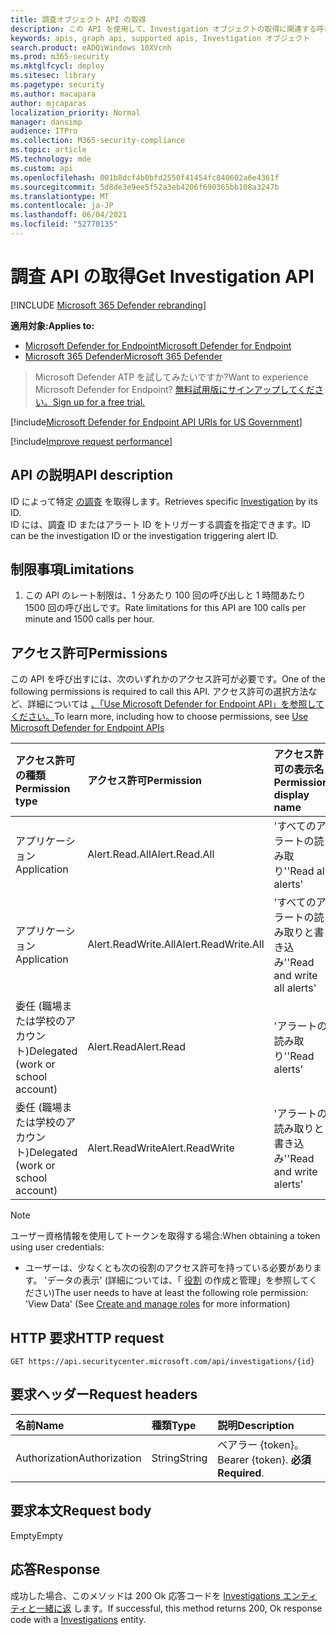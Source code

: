 ```yaml
---
title: 調査オブジェクト API の取得
description: この API を使用して、Investigation オブジェクトの取得に関連する呼び出しを作成する
keywords: apis, graph api, supported apis, Investigation オブジェクト
search.product: eADQiWindows 10XVcnh
ms.prod: m365-security
ms.mktglfcycl: deploy
ms.sitesec: library
ms.pagetype: security
ms.author: macapara
author: mjcaparas
localization_priority: Normal
manager: dansimp
audience: ITPro
ms.collection: M365-security-compliance
ms.topic: article
MS.technology: mde
ms.custom: api
ms.openlocfilehash: 001b8dcf4b0bfd2550f41454fc840602a6e4361f
ms.sourcegitcommit: 5d8de3e9ee5f52a3eb4206f690365bb108a3247b
ms.translationtype: MT
ms.contentlocale: ja-JP
ms.lasthandoff: 06/04/2021
ms.locfileid: "52770135"
---
```

# <a name="get-investigation-api"></a><span data-ttu-id="5ba4e-104">調査 API の取得</span><span class="sxs-lookup"><span data-stu-id="5ba4e-104">Get Investigation API</span></span>

[!INCLUDE [Microsoft 365 Defender rebranding](../../includes/microsoft-defender.md)]

<span data-ttu-id="5ba4e-105">**適用対象:**</span><span class="sxs-lookup"><span data-stu-id="5ba4e-105">**Applies to:**</span></span>
- [<span data-ttu-id="5ba4e-106">Microsoft Defender for Endpoint</span><span class="sxs-lookup"><span data-stu-id="5ba4e-106">Microsoft Defender for Endpoint</span></span>](https://go.microsoft.com/fwlink/p/?linkid=2154037)
- [<span data-ttu-id="5ba4e-107">Microsoft 365 Defender</span><span class="sxs-lookup"><span data-stu-id="5ba4e-107">Microsoft 365 Defender</span></span>](https://go.microsoft.com/fwlink/?linkid=2118804)

> <span data-ttu-id="5ba4e-108">Microsoft Defender ATP を試してみたいですか?</span><span class="sxs-lookup"><span data-stu-id="5ba4e-108">Want to experience Microsoft Defender for Endpoint?</span></span> [<span data-ttu-id="5ba4e-109">無料試用版にサインアップしてください。</span><span class="sxs-lookup"><span data-stu-id="5ba4e-109">Sign up for a free trial.</span></span>](https://www.microsoft.com/microsoft-365/windows/microsoft-defender-atp?ocid=docs-wdatp-exposedapis-abovefoldlink) 

[!include[Microsoft Defender for Endpoint API URIs for US Government](../../includes/microsoft-defender-api-usgov.md)]

[!include[Improve request performance](../../includes/improve-request-performance.md)]


## <a name="api-description"></a><span data-ttu-id="5ba4e-110">API の説明</span><span class="sxs-lookup"><span data-stu-id="5ba4e-110">API description</span></span>
<span data-ttu-id="5ba4e-111">ID によって特定 [の調査](investigation.md) を取得します。</span><span class="sxs-lookup"><span data-stu-id="5ba4e-111">Retrieves specific [Investigation](investigation.md) by its ID.</span></span>
<br> <span data-ttu-id="5ba4e-112">ID には、調査 ID またはアラート ID をトリガーする調査を指定できます。</span><span class="sxs-lookup"><span data-stu-id="5ba4e-112">ID can be the investigation ID or the investigation triggering alert ID.</span></span>


## <a name="limitations"></a><span data-ttu-id="5ba4e-113">制限事項</span><span class="sxs-lookup"><span data-stu-id="5ba4e-113">Limitations</span></span>
1. <span data-ttu-id="5ba4e-114">この API のレート制限は、1 分あたり 100 回の呼び出しと 1 時間あたり 1500 回の呼び出しです。</span><span class="sxs-lookup"><span data-stu-id="5ba4e-114">Rate limitations for this API are 100 calls per minute and 1500 calls per hour.</span></span>


## <a name="permissions"></a><span data-ttu-id="5ba4e-115">アクセス許可</span><span class="sxs-lookup"><span data-stu-id="5ba4e-115">Permissions</span></span>
<span data-ttu-id="5ba4e-116">この API を呼び出すには、次のいずれかのアクセス許可が必要です。</span><span class="sxs-lookup"><span data-stu-id="5ba4e-116">One of the following permissions is required to call this API.</span></span> <span data-ttu-id="5ba4e-117">アクセス許可の選択方法など、詳細については [、「Use Microsoft Defender for Endpoint API」を参照してください。](apis-intro.md)</span><span class="sxs-lookup"><span data-stu-id="5ba4e-117">To learn more, including how to choose permissions, see [Use Microsoft Defender for Endpoint APIs](apis-intro.md)</span></span>

<span data-ttu-id="5ba4e-118">アクセス許可の種類</span><span class="sxs-lookup"><span data-stu-id="5ba4e-118">Permission type</span></span> |   <span data-ttu-id="5ba4e-119">アクセス許可</span><span class="sxs-lookup"><span data-stu-id="5ba4e-119">Permission</span></span>  |   <span data-ttu-id="5ba4e-120">アクセス許可の表示名</span><span class="sxs-lookup"><span data-stu-id="5ba4e-120">Permission display name</span></span>
:---|:---|:---
<span data-ttu-id="5ba4e-121">アプリケーション</span><span class="sxs-lookup"><span data-stu-id="5ba4e-121">Application</span></span> |   <span data-ttu-id="5ba4e-122">Alert.Read.All</span><span class="sxs-lookup"><span data-stu-id="5ba4e-122">Alert.Read.All</span></span> |    <span data-ttu-id="5ba4e-123">'すべてのアラートの読み取り'</span><span class="sxs-lookup"><span data-stu-id="5ba4e-123">'Read all alerts'</span></span>
<span data-ttu-id="5ba4e-124">アプリケーション</span><span class="sxs-lookup"><span data-stu-id="5ba4e-124">Application</span></span> |   <span data-ttu-id="5ba4e-125">Alert.ReadWrite.All</span><span class="sxs-lookup"><span data-stu-id="5ba4e-125">Alert.ReadWrite.All</span></span> |   <span data-ttu-id="5ba4e-126">'すべてのアラートの読み取りと書き込み'</span><span class="sxs-lookup"><span data-stu-id="5ba4e-126">'Read and write all alerts'</span></span>
<span data-ttu-id="5ba4e-127">委任 (職場または学校のアカウント)</span><span class="sxs-lookup"><span data-stu-id="5ba4e-127">Delegated (work or school account)</span></span> | <span data-ttu-id="5ba4e-128">Alert.Read</span><span class="sxs-lookup"><span data-stu-id="5ba4e-128">Alert.Read</span></span> | <span data-ttu-id="5ba4e-129">'アラートの読み取り'</span><span class="sxs-lookup"><span data-stu-id="5ba4e-129">'Read alerts'</span></span>
<span data-ttu-id="5ba4e-130">委任 (職場または学校のアカウント)</span><span class="sxs-lookup"><span data-stu-id="5ba4e-130">Delegated (work or school account)</span></span> | <span data-ttu-id="5ba4e-131">Alert.ReadWrite</span><span class="sxs-lookup"><span data-stu-id="5ba4e-131">Alert.ReadWrite</span></span> | <span data-ttu-id="5ba4e-132">'アラートの読み取りと書き込み'</span><span class="sxs-lookup"><span data-stu-id="5ba4e-132">'Read and write alerts'</span></span>

>[!Note]
> <span data-ttu-id="5ba4e-133">ユーザー資格情報を使用してトークンを取得する場合:</span><span class="sxs-lookup"><span data-stu-id="5ba4e-133">When obtaining a token using user credentials:</span></span>
>- <span data-ttu-id="5ba4e-134">ユーザーは、少なくとも次の役割のアクセス許可を持っている必要があります。 'データの表示' (詳細については、「 [役割](user-roles.md) の作成と管理」を参照してください)</span><span class="sxs-lookup"><span data-stu-id="5ba4e-134">The user needs to have at least the following role permission: 'View Data' (See [Create and manage roles](user-roles.md) for more information)</span></span>

## <a name="http-request"></a><span data-ttu-id="5ba4e-135">HTTP 要求</span><span class="sxs-lookup"><span data-stu-id="5ba4e-135">HTTP request</span></span>
```
GET https://api.securitycenter.microsoft.com/api/investigations/{id}
```

## <a name="request-headers"></a><span data-ttu-id="5ba4e-136">要求ヘッダー</span><span class="sxs-lookup"><span data-stu-id="5ba4e-136">Request headers</span></span>

<span data-ttu-id="5ba4e-137">名前</span><span class="sxs-lookup"><span data-stu-id="5ba4e-137">Name</span></span> | <span data-ttu-id="5ba4e-138">種類</span><span class="sxs-lookup"><span data-stu-id="5ba4e-138">Type</span></span> | <span data-ttu-id="5ba4e-139">説明</span><span class="sxs-lookup"><span data-stu-id="5ba4e-139">Description</span></span>
:---|:---|:---
<span data-ttu-id="5ba4e-140">Authorization</span><span class="sxs-lookup"><span data-stu-id="5ba4e-140">Authorization</span></span> | <span data-ttu-id="5ba4e-141">String</span><span class="sxs-lookup"><span data-stu-id="5ba4e-141">String</span></span> | <span data-ttu-id="5ba4e-142">ベアラー {token}。</span><span class="sxs-lookup"><span data-stu-id="5ba4e-142">Bearer {token}.</span></span> <span data-ttu-id="5ba4e-143">**必須**</span><span class="sxs-lookup"><span data-stu-id="5ba4e-143">**Required**.</span></span>


## <a name="request-body"></a><span data-ttu-id="5ba4e-144">要求本文</span><span class="sxs-lookup"><span data-stu-id="5ba4e-144">Request body</span></span>
<span data-ttu-id="5ba4e-145">Empty</span><span class="sxs-lookup"><span data-stu-id="5ba4e-145">Empty</span></span>

## <a name="response"></a><span data-ttu-id="5ba4e-146">応答</span><span class="sxs-lookup"><span data-stu-id="5ba4e-146">Response</span></span>
<span data-ttu-id="5ba4e-147">成功した場合、このメソッドは 200 Ok 応答コードを [Investigations エンティティと一緒に返](investigation.md) します。</span><span class="sxs-lookup"><span data-stu-id="5ba4e-147">If successful, this method returns 200, Ok response code with a [Investigations](investigation.md) entity.</span></span>

